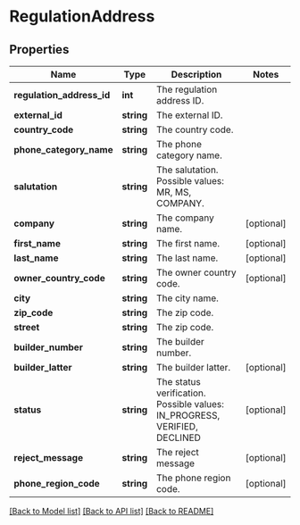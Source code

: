 # RegulationAddress

## Properties
Name | Type | Description | Notes
------------ | ------------- | ------------- | -------------
**regulation_address_id** | **int** | The regulation address ID. | 
**external_id** | **string** | The external ID. | 
**country_code** | **string** | The country code. | 
**phone_category_name** | **string** | The phone category name. | 
**salutation** | **string** | The salutation. Possible values: MR, MS, COMPANY. | 
**company** | **string** | The company name. | [optional] 
**first_name** | **string** | The first name. | [optional] 
**last_name** | **string** | The last name. | [optional] 
**owner_country_code** | **string** | The owner country code. | [optional] 
**city** | **string** | The city name. | 
**zip_code** | **string** | The zip code. | 
**street** | **string** | The zip code. | 
**builder_number** | **string** | The builder number. | 
**builder_latter** | **string** | The builder latter. | [optional] 
**status** | **string** | The status verification. Possible values: IN_PROGRESS, VERIFIED, DECLINED | [optional] 
**reject_message** | **string** | The reject message | [optional] 
**phone_region_code** | **string** | The phone region code. | [optional] 

[[Back to Model list]](../README.md#documentation-for-models) [[Back to API list]](../README.md#documentation-for-api-endpoints) [[Back to README]](../README.md)


